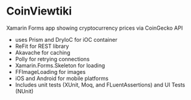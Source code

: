 # CoinViewtiki
Xamarin Forms app showing cryptocurrency prices via CoinGecko API
- uses Prism and DryIoC for iOC container
- ReFit for REST library
- Akavache for caching
- Polly for retrying connections
- Xamarin.Forms.Skeleton for loading
- FFImageLoading for images
- iOS and Android for mobile platforms
- Includes unit tests (XUnit, Moq, and FLuentAssertions) and UI Tests (NUnit)
